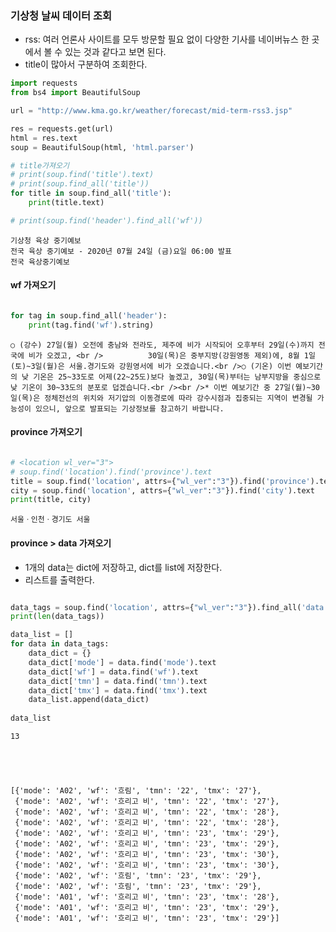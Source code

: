 
### 기상청 날씨 데이터 조회
* rss: 여러 언론사 사이트를 모두 방문할 필요 없이 다양한 기사를 네이버뉴스 한 곳에서 볼 수 있는 것과 같다고 보면 된다.
* title이 많아서 구분하여 조회한다.



```python
import requests
from bs4 import BeautifulSoup

url = "http://www.kma.go.kr/weather/forecast/mid-term-rss3.jsp"

res = requests.get(url)
html = res.text
soup = BeautifulSoup(html, 'html.parser')

# title가져오기
# print(soup.find('title').text)
# print(soup.find_all('title'))
for title in soup.find_all('title'):
    print(title.text)

# print(soup.find('header').find_all('wf'))

```

    기상청 육상 중기예보
    전국 육상 중기예보 - 2020년 07월 24일 (금)요일 06:00 발표
    전국 육상중기예보
    

#### wf 가져오기


```python

for tag in soup.find_all('header'):
    print(tag.find('wf').string)
```

    ○ (강수) 27일(월) 오전에 충남와 전라도, 제주에 비가 시작되어 오후부터 29일(수)까지 전국에 비가 오겠고, <br />          30일(목)은 중부지방(강원영동 제외)에, 8월 1일(토)~3일(월)은 서울.경기도와 강원영서에 비가 오겠습니다.<br />○ (기온) 이번 예보기간의 낮 기온은 25~33도로 어제(22~25도)보다 높겠고, 30일(목)부터는 남부지방을 중심으로 낮 기온이 30~33도의 분포로 덥겠습니다.<br /><br />* 이번 예보기간 중 27일(월)~30일(목)은 정체전선의 위치와 저기압의 이동경로에 따라 강수시점과 집중되는 지역이 변경될 가능성이 있으니, 앞으로 발표되는 기상정보를 참고하기 바랍니다.
    

#### province 가져오기


```python

# <location wl_ver="3">
# soup.find('location').find('province').text
title = soup.find('location', attrs={"wl_ver":"3"}).find('province').text
city = soup.find('location', attrs={"wl_ver":"3"}).find('city').text
print(title, city)
```

    서울ㆍ인천ㆍ경기도 서울
    

#### province > data 가져오기
* 1개의 data는 dict에 저장하고, dict를 list에 저장한다.
* 리스트를 출력한다.


```python

data_tags = soup.find('location', attrs={"wl_ver":"3"}).find_all('data')
print(len(data_tags))

data_list = []
for data in data_tags:
    data_dict = {}
    data_dict['mode'] = data.find('mode').text
    data_dict['wf'] = data.find('wf').text
    data_dict['tmn'] = data.find('tmn').text
    data_dict['tmx'] = data.find('tmx').text
    data_list.append(data_dict)
    
data_list
```

    13
    




    [{'mode': 'A02', 'wf': '흐림', 'tmn': '22', 'tmx': '27'},
     {'mode': 'A02', 'wf': '흐리고 비', 'tmn': '22', 'tmx': '27'},
     {'mode': 'A02', 'wf': '흐리고 비', 'tmn': '22', 'tmx': '28'},
     {'mode': 'A02', 'wf': '흐리고 비', 'tmn': '22', 'tmx': '28'},
     {'mode': 'A02', 'wf': '흐리고 비', 'tmn': '23', 'tmx': '29'},
     {'mode': 'A02', 'wf': '흐리고 비', 'tmn': '23', 'tmx': '29'},
     {'mode': 'A02', 'wf': '흐리고 비', 'tmn': '23', 'tmx': '30'},
     {'mode': 'A02', 'wf': '흐리고 비', 'tmn': '23', 'tmx': '30'},
     {'mode': 'A02', 'wf': '흐림', 'tmn': '23', 'tmx': '29'},
     {'mode': 'A02', 'wf': '흐림', 'tmn': '23', 'tmx': '29'},
     {'mode': 'A01', 'wf': '흐리고 비', 'tmn': '23', 'tmx': '28'},
     {'mode': 'A01', 'wf': '흐리고 비', 'tmn': '23', 'tmx': '29'},
     {'mode': 'A01', 'wf': '흐리고 비', 'tmn': '23', 'tmx': '29'}]




